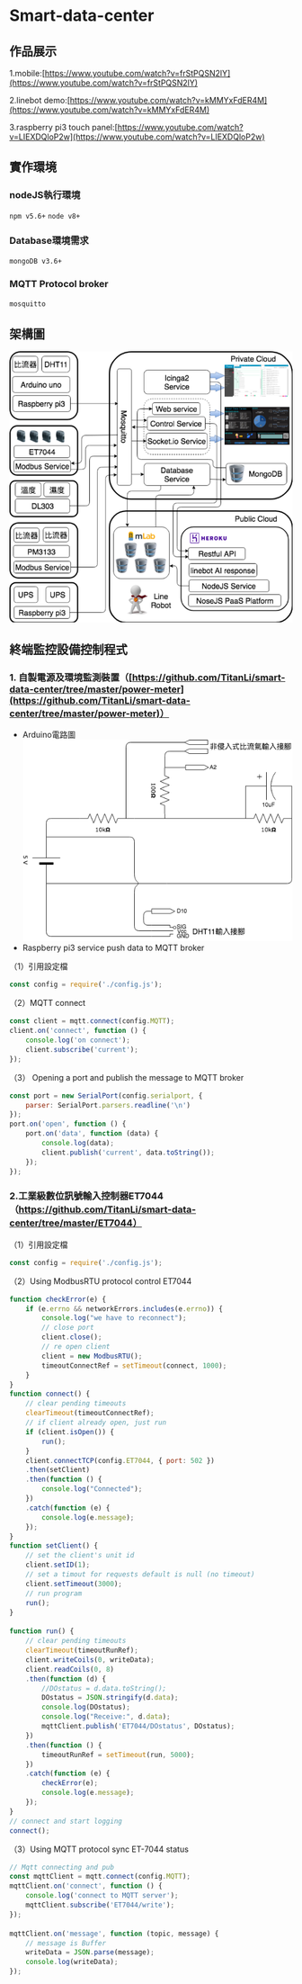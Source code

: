 # Smart-data-center

## 作品展示

1.mobile:[https://www.youtube.com/watch?v=frStPQSN2lY](https://www.youtube.com/watch?v=frStPQSN2lY)

2.linebot demo:[https://www.youtube.com/watch?v=kMMYxFdER4M](https://www.youtube.com/watch?v=kMMYxFdER4M)

3.raspberry pi3 touch panel:[https://www.youtube.com/watch?v=LIEXDQloP2w](https://www.youtube.com/watch?v=LIEXDQloP2w)

## 實作環境

### nodeJS執行環境

`npm v5.6+`
`node v8+`

### Database環境需求

`mongoDB v3.6+`

### MQTT Protocol broker

`mosquitto`

## 架構圖

![](https://github.com/TitanLi/smart-data-center/blob/master/picture/%E6%9E%B6%E6%A7%8B%E5%9C%96.png)

## 終端監控設備控制程式

### 1. 自製電源及環境監測裝置（[https://github.com/TitanLi/smart-data-center/tree/master/power-meter](https://github.com/TitanLi/smart-data-center/tree/master/power-meter)）

* Arduino電路圖
![](https://github.com/TitanLi/smart-data-center/blob/master/picture/power-meter.png)
* Raspberry pi3 service push data to MQTT broker

（1）引用設定檔
```javascript
const config = require('./config.js');
```
（2）MQTT connect
```javascript
const client = mqtt.connect(config.MQTT);
client.on('connect', function () {
    console.log('on connect');
    client.subscribe('current');
});
```
（3） Opening a port and publish the message to MQTT broker
```javascript
const port = new SerialPort(config.serialport, {
    parser: SerialPort.parsers.readline('\n')
});
port.on('open', function () {
    port.on('data', function (data) {
        console.log(data);
        client.publish('current', data.toString());
    });
});
```

### 2.工業級數位訊號輸入控制器ET7044（https://github.com/TitanLi/smart-data-center/tree/master/ET7044）
（1）引用設定檔
```javascript
const config = require('./config.js');
```
（2）Using ModbusRTU protocol control ET7044
```javascript
function checkError(e) {
    if (e.errno && networkErrors.includes(e.errno)) {
        console.log("we have to reconnect");
        // close port
        client.close();
        // re open client
        client = new ModbusRTU();
        timeoutConnectRef = setTimeout(connect, 1000);
    }
}
function connect() {
    // clear pending timeouts
    clearTimeout(timeoutConnectRef);
    // if client already open, just run
    if (client.isOpen()) {
        run();
    }
    client.connectTCP(config.ET7044, { port: 502 })
    .then(setClient)
    .then(function () {
        console.log("Connected");
    })
    .catch(function (e) {
        console.log(e.message);
    });
}
function setClient() {
    // set the client's unit id
    client.setID(1);
    // set a timout for requests default is null (no timeout)
    client.setTimeout(3000);
    // run program
    run();
}

function run() {
    // clear pending timeouts
    clearTimeout(timeoutRunRef);
    client.writeCoils(0, writeData);
    client.readCoils(0, 8)
    .then(function (d) {
        //DOstatus = d.data.toString();
        DOstatus = JSON.stringify(d.data);
        console.log(DOstatus);
        console.log("Receive:", d.data);
        mqttClient.publish('ET7044/DOstatus', DOstatus);
    })
    .then(function () {
        timeoutRunRef = setTimeout(run, 5000);
    })
    .catch(function (e) {
        checkError(e);
        console.log(e.message);
    });
}
// connect and start logging
connect();
```

（3）Using MQTT protocol sync ET-7044 status
```javascript
// Mqtt connecting and pub
const mqttClient = mqtt.connect(config.MQTT);
mqttClient.on('connect', function () {
    console.log('connect to MQTT server');
    mqttClient.subscribe('ET7044/write');
});

mqttClient.on('message', function (topic, message) {
    // message is Buffer
    writeData = JSON.parse(message);
    console.log(writeData);
});
```